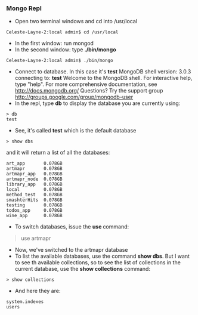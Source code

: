 ### Mongo Repl

+ Open two terminal windows and cd into /usr/local
```
Celeste-Layne-2:local admin$ cd /usr/local
```
+ In the first window: run mongod
+ In the second window: type **./bin/mongo**
```
Celeste-Layne-2:local admin$ ./bin/mongo
```
+ Connect to database. In this case it's **test**
MongoDB shell version: 3.0.3
connecting to: **test**
Welcome to the MongoDB shell.
For interactive help, type "help".
For more comprehensive documentation, see
	http://docs.mongodb.org/
Questions? Try the support group
	http://groups.google.com/group/mongodb-user
+ In the repl, type **db** to display the database you are currently using:
```
> db
test
```
+ See, it's called **test** which is the default database
```
> show dbs
```
and it will return a list of all the databases:
```
art_app       0.078GB
artmapr       0.078GB
artmapr_app   0.078GB
artmapr_node  0.078GB
library_app   0.078GB
local         0.078GB
method_test   0.078GB
smashterHits  0.078GB
testing       0.078GB
todos_app     0.078GB
wine_app      0.078GB
```
+ To switch databases, issue the **use <db>** command:
> use artmapr
+ Now, we've switched to the artmapr database
+ To list the available databases, use the command **show dbs**. But I want to see th available collections, so to see the list of collections in the current database, use the **show collections** command:
```
> show collections
```
+ And here they are:
```
system.indexes
users
```
